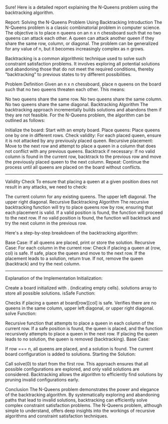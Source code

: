 
Sure! Here is a detailed report explaining the N-Queens problem using the backtracking algorithm.

Report: Solving the N-Queens Problem Using Backtracking
Introduction
The N-Queens problem is a classic combinatorial problem in computer science. The objective is to place n queens on an n x n chessboard such that no two queens can attack each other. A queen can attack another queen if they share the same row, column, or diagonal. The problem can be generalized for any value of n, but it becomes increasingly complex as n grows.

Backtracking is a common algorithmic technique used to solve such constraint satisfaction problems. It involves exploring all potential solutions and abandoning those that do not meet the required conditions, thereby "backtracking" to previous states to try different possibilities.

Problem Definition
Given an n x n chessboard, place n queens on the board such that no two queens threaten each other. This means:

No two queens share the same row.
No two queens share the same column.
No two queens share the same diagonal.
Backtracking Algorithm
The backtracking approach incrementally builds solutions and abandons them if they are not feasible. For the N-Queens problem, the algorithm can be outlined as follows:

Initialize the board: Start with an empty board.
Place queens: Place queens one by one in different rows.
Check validity: For each placed queen, ensure it is not attacked by any previously placed queen.
Recursive placement: Move to the next row and attempt to place a queen in a column that does not conflict with any previous queens.
Backtrack if necessary: If no valid column is found in the current row, backtrack to the previous row and move the previously placed queen to the next column.
Repeat: Continue the process until all queens are placed on the board without conflicts.


-------------------------------------------------------------------------------------------------------


Validity Check
To ensure that placing a queen at a given position does not result in any attacks, we need to check:

The current column for any existing queens.
The upper left diagonal.
The upper right diagonal.
Recursive Backtracking Algorithm
The recursive backtracking function will try to place queens row by row, ensuring that each placement is valid. If a valid position is found, the function will proceed to the next row. If no valid position is found, the function will backtrack and try the next column in the previous row.

Here's a step-by-step breakdown of the backtracking algorithm:

Base Case: If all queens are placed, print or store the solution.
Recursive Case:
For each column in the current row:
Check if placing a queen at (row, col) is safe.
If safe, place the queen and move to the next row.
If the placement leads to a solution, return true.
If not, remove the queen (backtrack) and try the next column.

----------------------------------------------------------------------------------------------------------

Explanation of the Implementation
Initialization:

Create a board initialized with . (indicating empty cells).
solutions array to store all possible solutions.
isSafe Function:

Checks if placing a queen at board[row][col] is safe.
Verifies there are no queens in the same column, upper left diagonal, or upper right diagonal.
solve Function:

Recursive function that attempts to place a queen in each column of the current row.
If a safe position is found, the queen is placed, and the function recursively attempts to place a queen in the next row.
If placing the queen leads to no solution, the queen is removed (backtracking).
Base Case:

If row === n, all queens are placed, and a solution is found.
The current board configuration is added to solutions.
Starting the Solution:

Call solve(0) to start from the first row.
This approach ensures that all possible configurations are explored, and only valid solutions are considered. Backtracking allows the algorithm to efficiently find solutions by pruning invalid configurations early.

Conclusion
The N-Queens problem demonstrates the power and elegance of the backtracking algorithm. By systematically exploring and abandoning paths that lead to invalid solutions, backtracking can efficiently solve complex constraint satisfaction problems. The N-Queens problem, although simple to understand, offers deep insights into the workings of recursive algorithms and constraint satisfaction techniques.